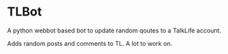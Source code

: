 # TLBot
A python webbot based bot to update random qoutes to a TalkLife account.

Adds random posts and comments to TL. A lot to work on.
